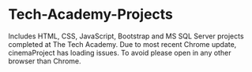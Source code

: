 # Tech-Academy-Projects
Includes HTML, CSS, JavaScript, Bootstrap and MS SQL Server projects completed at The Tech Academy. 
Due to most recent Chrome update, cinemaProject has loading issues.  To avoid please open in any other browser than Chrome.
